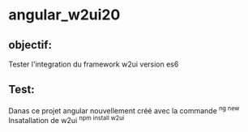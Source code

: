 # angular_w2ui20
## objectif:
Tester l'integration du framework w2ui version es6 

## Test:
Danas ce projet angular nouvellement créé avec la commande
<sup> ng new </sup>	
Insatallation de w2ui
<sup> npm install w2ui</sup>	
